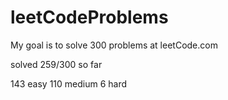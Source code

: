 # leetCodeProblems
My goal is to solve 300 problems at leetCode.com

solved 259/300 so far

143 easy
110 medium
6 hard
